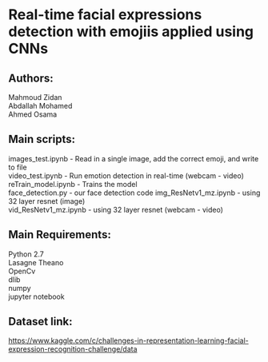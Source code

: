 # Real-time facial expressions detection with emojiis applied using CNNs

## Authors:

Mahmoud Zidan	
Abdallah Mohamed	
Ahmed Osama	

## Main scripts: 

images_test.ipynb - Read in a single image, add the correct emoji, and write to file	
video_test.ipynb - Run emotion detection in real-time (webcam - video)	
reTrain_model.ipynb - Trains the model	
face_detection.py - our face detection code	
img_ResNetv1_mz.ipynb - using 32 layer resnet (image)	
vid_ResNetv1_mz.ipynb - using 32 layer resnet (webcam - video)	

## Main Requirements:

Python 2.7	
Lasagne	
Theano	
OpenCv	
dlib	
numpy	
jupyter notebook	

## Dataset link:	
https://www.kaggle.com/c/challenges-in-representation-learning-facial-expression-recognition-challenge/data
